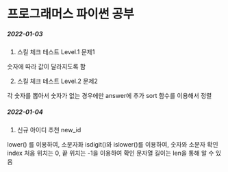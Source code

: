 # 프로그래머스 파이썬 공부

##### 2022-01-03
1. 스킬 체크 테스트 Level.1 문제1

숫자에 따라 값이 달라지도록 함

2. 스킬 체크 테스트 Level.2 문제2

각 숫자를 뽑아서 숫자가 없는 경우에만 answer에 추가
sort 함수를 이용해서 정렬

##### 2022-01-04
1. 신규 아이디 추천 new_id

lower() 를 이용하여, 소문자화
isdigit()와 islower()를 이용하여, 숫자와 소문자 확인
index 처음 위치는 0, 끝 위치는 -1을 이용하여 확인
문자열 길이는 len을 통해 알 수 있음
